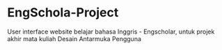 # EngSchola-Project
User interface website belajar bahasa Inggris - Engscholar, untuk projek akhir mata kuliah Desain Antarmuka Pengguna

